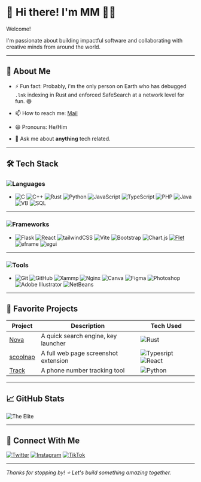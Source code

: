 # 👋 Hi there! I'm MM 👨‍💻

Welcome!

I'm passionate about building impactful software and collaborating with creative minds from around the world.

---

## 🚀 About Me

<!-- - 🌱 I’m learning: [Tech or Skill You're Exploring] -->
<!-- - 👯 I’m looking to collaborate on  -->
<!-- - 🔭 I’m currently working on: [Nova](#) -->
<!-- - 🤔 I’m looking for help with my life -->
- ⚡ Fun fact: Probably, i'm the only person on Earth who has debugged `.lnk` indexing in Rust and enforced SafeSearch at a network level for fun. 😄
- 📫 How to reach me: [Mail](mailto:svg-opiion.proton.me)
- 😄 Pronouns: He/Him

- 💬 Ask me about **anything** tech related.

---

## 🛠️ Tech Stack

### ![Languages](https://img.shields.io/badge/-Languages-blue)
- ![C](https://img.shields.io/badge/-%2300599C.svg?style=plastic&logo=c&logoColor=white)  ![C++](https://img.shields.io/badge/++-%2300599C.svg?style=plastic&logo=c%2B%2B&logoColor=white)  ![Rust](https://img.shields.io/badge/Rust-%23E34F26.svg?style=plastic&logo=rust&logoColor=white)  ![Python](https://img.shields.io/badge/python-3670A0?style=plastic&logo=python&logoColor=ffdd54)  ![JavaScript](https://img.shields.io/badge/javascript-%23323330.svg?style=plastic&logo=javascript&logoColor=%23F7DF1E) ![TypeScript](https://img.shields.io/badge/TypeScript-%23323330.svg?style=plastic&logo=typescript&logoColor=%23F7DF1)  ![PHP](https://img.shields.io/badge/PHP-%23323330.svg?style=plastic&logo=php&logoColor=%23F7DF1E)  ![Java](https://img.shields.io/badge/java-%23ED8B00.svg?style=plastic&logo=openjdk&logoColor=white)  ![VB](https://img.shields.io/badge/VB-%23000000.svg?style=plastic&logo=VisualBasic&logoColor=white)  ![SQL](https://img.shields.io/badge/All-SQL-%2307405e.svg?style=plastic&logo=sql&logoColor=white)
<!-- - ![Markdown](https://img.shields.io/badge/markdown-%23000000.svg?style=plastic&logo=markdown&logoColor=white)
- ![HTML5](https://img.shields.io/badge/HTML5-%23E34F26.svg?style=plastic&logo=html5&logoColor=white) -->
---
### ![Frameworks](https://img.shields.io/badge/-Frameworks-green)
<!-- -  ![scikit-learn](https://img.shields.io/badge/scikit--learn-%23F7931E.svg?style=plastic&logo=scikit-learn&logoColor=white)
- ![NLP](https://img.shields.io/badge/NLP-%23F793.svg?style=plastic&logo=nlp&logoColor=white) 
- ![OpenCV](https://img.shields.io/badge/opencv-%23white.svg?style=plastic&logo=opencv&logoColor=white) -->

- ![Flask](https://img.shields.io/badge/Flask-%23F7.svg?style=plastic&logo=flask&logoColor=white) ![React](https://img.shields.io/badge/React-%23150458.svg?style=plastic&logo=react&logoColor=white) ![tailwindCSS](https://img.shields.io/badge/tailwindCSS-%23150458.svg?style=plastic&logo=tailwindcss&logoColor=white) ![Vite](https://img.shields.io/badge/Vite-%23323330.svg?style=plastic&logo=vite&logoColor=%23F7DF1) ![Bootstrap](https://img.shields.io/badge/bootstrap-%238511FA.svg?style=plastic&logo=bootstrap&logoColor=white)  ![Chart.js](https://img.shields.io/badge/chart.js-F5788D.svg?style=plastic&logo=chart.js&logoColor=white) [![Flet](https://img.shields.io/badge/Flet-%231508.svg?style=plastic&logo=flet&logoColor=white)](https://flet.dev/) ![eframe](https://img.shields.io/badge/eframe-%23F7931E.svg?style=plastic&logo=eframe&logoColor=white)  ![egui](https://img.shields.io/badge/egui-%23F793.svg?style=plastic&logo=egui&logoColor=white)
---
### ![Tools](https://img.shields.io/badge/-Tools-orange)
- ![Git](https://img.shields.io/badge/git-%23F05033.svg?style=plastic&logo=git&logoColor=white)  ![GitHub](https://img.shields.io/badge/github-%23121011.svg?style=plastic&logo=github&logoColor=white) ![Xammp](https://img.shields.io/badge/Apache-%23D42029.svg?style=plastic&logo=apache&logoColor=white)  ![Nginx](https://img.shields.io/badge/nginx-%23009639.svg?style=plastic&logo=nginx&logoColor=white)  ![Canva](https://img.shields.io/badge/Canva-%2300C4.svg?style=plastic&logo=Canva&logoColor=white)  ![Figma](https://img.shields.io/badge/figma-%23F24E1E.svg?style=plastic&logo=figma&logoColor=white)  ![Photoshop](https://img.shields.io/badge/Adobe-Photoshop-CC1?style=plastic&logo=Photoshop&logoColor=FFFFFF)  ![Adobe Illustrator](https://img.shields.io/badge/Adobe-Illustrator-CC1?style=plastic&logo=Adobe-illustrator&logoColor=FFFFFF)  ![NetBeans](https://img.shields.io/badge/NetBeans-%23F793.svg?style=plastic&logo=NetBeans&logoColor=white)

---

## 🌟 Favorite Projects

| Project | Description | Tech Used |
|---------|-------------|-----------|
| [Nova](https://github.com/somatech-20/nova) | A quick search engine, key launcher | ![Rust](https://img.shields.io/badge/Rust-%23E34F26.svg?style=plastic&logo=rust&logoColor=white) |
| [scoolnap](https://github.com/somatech-20/scoolnap) | A full web page screenshot extension | ![Typesript](https://img.shields.io/badge/TypeScript-%23323330.svg?style=plastic&logo=typescript&logoColor=%23F7DF1) ![React](https://img.shields.io/badge/React-%23150458.svg?style=plastic&logo=react&logoColor=white) |
| [Track](https://github.com/somatech-20/Tracking-Tool) | A phone number tracking tool | ![Python](https://img.shields.io/badge/Python-%23323330.svg?style=plastic&logo=python&logoColor=yellow) |

---

## 📈 GitHub Stats

![The Elite](https://github-readme-streak-stats.herokuapp.com/?user=somatech-20&theme=dark&hide_border=false)

---

## 🔗 Connect With Me

<!-- [![LinkedIn](https://img.shields.io/badge/-LinkedIn-blue?logo=linkedin)](#) -->
[![Twitter](https://img.shields.io/badge/-1da1f2?logo=x)](https://x.com/BonusOpinion_)
[![Instagram](https://img.shields.io/badge/-white?logo=instagram&logoColor=red)](https://instagram.com/bonusopinion_)
[![TikTok](https://img.shields.io/badge/-black?logo=tiktok&logoColor=white)](https://tiktok.com/@bonusopinion_)
<!-- [![Portfolio](https://img.shields.io/badge/-Portfolio-222?logo=vercel)](#) -->

---

_Thanks for stopping by! ⭐️ Let's build something amazing together._

<!-- All right reserved MMC©025 -->